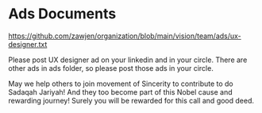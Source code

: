 # Ads Documents

https://github.com/zawjen/organization/blob/main/vision/team/ads/ux-designer.txt

Please post UX designer ad on your linkedin and in your circle. There are other ads in ads folder, so please post those ads in your circle.

May we help others to join movement of Sincerity to contribute to do Sadaqah Jariyah! And they too become part of this Nobel cause and rewarding journey! Surely you will be rewarded for this call and good deed.